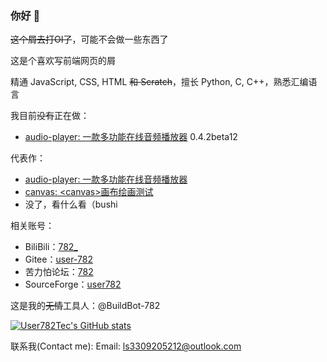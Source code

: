 ### 你好 👋

~~这个屑去打OI了~~，可能不会做一些东西了

这是个喜欢写前端网页的屑

精通 JavaScript, CSS, HTML ~~和 Scratch~~，擅长 Python, C, C++，熟悉汇编语言

我目前~~没有~~正在做：
* [audio-player: 一款多功能在线音频播放器](https://github.com/user782tec/audio-player) 0.4.2beta12

代表作：
* [audio-player: 一款多功能在线音频播放器](https://github.com/user782tec/audio-player)
* [canvas: \<canvas\>画布绘画测试](https://github.com/user782tec/canvas)
* 没了，看什么看（bushi

相关账号：
* BiliBili：[782_](https://space.bilibili.com/1046361194)
* Gitee：[user-782](https://gitee.com/user-782)
* 苦力怕论坛：[782](https://klpbbs.com/space-uid-196429.html)
* SourceForge：[user782](https://sourceforge.net/u/user782/profile)

这是我的~~无情~~工具人：@BuildBot-782

[![User782Tec's GitHub stats](https://github-readme-stats.vercel.app/api?username=User782Tec&show_icons=true&theme=transparent)](https://github.com/anuraghazra/github-readme-stats)

联系我(Contact me): Email: ls3309205212@outlook.com

<!--
**User782Tec/User782Tec** is a ✨ _special_ ✨ repository because its `README.md` (this file) appears on your GitHub profile.

Here are some ideas to get you started:

- 🔭 I’m currently working on ...
- 🌱 I’m currently learning ...
- 👯 I’m looking to collaborate on ...
- 🤔 I’m looking for help with ...
- 💬 Ask me about ...
- 📫 How to reach me: ...
- 😄 Pronouns: ...
- ⚡ Fun fact: ...
-->
